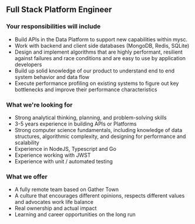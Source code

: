 ## Full Stack Platform Engineer

### Your responsibilities will include

-   Build APIs in the Data Platform to support new capabilities within mysc.
-   Work with backend and client side databases (MongoDB, Redis, SQLite)
-   Design and implement algorithms that are highly performant, resilient against failures and race conditions and are easy to use by application developers
-   Build up solid knowledge of our product to understand end to end system behavior and data flow
-   Execute performance profiling on existing systems to figure out key bottlenecks and improve their performance characteristics

### What we're looking for

-   Strong analytical thinking, planning, and problem-solving skills
-   3-5 years experience in building APIs or Platforms
-   Strong computer science fundamentals, including knowledge of data structures, algorithmic complexity, and designing for performance and scalability
-   Experience in NodeJS, Typescript and Go
-   Experience working with JWST
-   Experience with unit / automated testing

### What we offer

-   A fully remote team based on Gather Town
-   A culture that encourages different opinions, respects different values and advocates work life balance
-   Real ownership and actual impact
-   Learning and career opportunities on the long run
